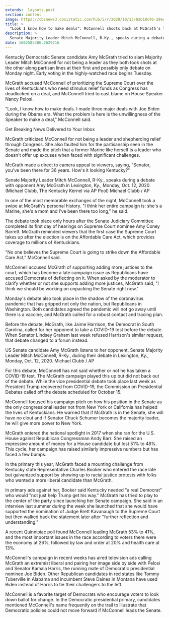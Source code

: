 ```yaml
--- 
extends: _layouts.post 
section: content 
image: https://cbsnews3.cbsistatic.com/hub/i/r/2020/10/13/0ab18c46-29ee-43fe-9052-25aa65059a00/thumbnail/1200x630/b67fcf3cd52c2bbcf50240d299d531ed/mcgrath-mcconnell.jpg 
title: > 
  "Look I know how to make deals": McConnell shoots back at McGrath's leadership digs at debate 
description: > 
  Senate Majority Leader Mitch McConnell, R-Ky., speaks during a debate with opponent Amy McGrath in Lexington, Ky., Monday, Oct. 12, 2020.(Michael Clubb, The Kentucky Kernel via AP Pool) Michael Clubb / APIn one of the most memorable exchanges of the night, McConnell took a swipe at McGrath's personal history.Before the debate, McGrath, like Jaime Harrison, the Democrat in South Carolina, called for her opponent to take a COVID-19 test before the debate.Michael Clubb / APFor this debate, McConnell has not said whether or not he has taken a COVID-19 test.While the vice presidential debate took place last week as President Trump recovered from COVID-19, the Commission on Presidential Debates called off the debate scheduled for October 15. 
date: 1602585386.2629216 
--- 
```

Kentucky Democratic Senate candidate Amy McGrath tried to slam Majority Leader Mitch McConnell for not being a leader as they both took shots at the other along partisan lines at their first and possibly only debate on Monday night. Early voting in the highly-watched race begins Tuesday.

McGrath accused McConnell of prioritizing the Supreme Court over the lives of Kentuckians who need stimulus relief funds as Congress has deadlocked on a deal, and McConnell tried to cast blame on House Speaker Nancy Pelosi.

"Look, I know how to make deals. I made three major deals with Joe Biden during the Obama era. What the problem is here is the unwillingness of the Speaker to make a deal," McConnell said.

Get Breaking News Delivered to Your Inbox

McGrath criticized McConnell for not being a leader and shepherding relief through Congress. She also faulted him for the partisanship seen in the Senate and made the pitch that a former Marine like herself is a leader who doesn't offer up excuses when faced with significant challenges.

McGrath made a direct to camera appeal to viewers, saying, "Senator, you've been there for 36 years. How's it looking Kentucky?"

Senate Majority Leader Mitch McConnell, R-Ky., speaks during a debate with opponent Amy McGrath in Lexington, Ky., Monday, Oct. 12, 2020. (Michael Clubb, The Kentucky Kernel via AP Pool) Michael Clubb / AP

In one of the most memorable exchanges of the night, McConnell took a swipe at McGrath's personal history. "I think her entire campaign is: she's a Marine, she's a mom and I've been there too long," he said.

The debate took place only hours after the Senate Judiciary Committee completed its first day of hearings on Supreme Court nominee Amy Coney Barrett. McGrath reminded viewers that the first case the Supreme Court takes up after the election is on the Affordable Care Act, which provides coverage to millions of Kentuckians.

"No one believes the Supreme Court is going to strike down the Affordable Care Act," McConnell said.

McConnell accused McGrath of supporting adding more justices to the court, which has become a late campaign issue as Republicans have accused Democrats of deflecting on it. When asked by the moderator to clarify whether or not she supports adding more justices, McGrath said, "I think we should be working on unpacking the Senate right now."

Monday's debate also took place in the shadow of the coronavirus pandemic that has gripped not only the nation, but Republicans in Washington. Both candidates agreed the pandemic will not go away until there is a vaccine, and McGrath called for a robust contact and tracing plan.

Before the debate, McGrath, like Jaime Harrison, the Democrat in South Carolina, called for her opponent to take a COVID-19 test before the debate. When Senator Lindsey Graham last week refused Harrison's similar request, that debate changed to a forum instead.

US Senate candidate Amy McGrath listens to her opponent, Senate Majority Leader Mitch McConnell, R-Ky., during their debate in Lexington, Ky., Monday, Oct. 12, 2020. Michael Clubb / AP

For this debate, McConnell has not said whether or not he has taken a COVID-19 test. The McGrath campaign played this up but did not back out of the debate. While the vice presidential debate took place last week as President Trump recovered from COVID-19, the Commission on Presidential Debates called off the debate scheduled for October 15.

McConnell focused his campaign pitch on how his position in the Senate as the only congressional leader not from New York or California has helped the lives of Kentuckians. He warned that if McGrath is in the Senate, she will have no clout and if Senator Chuck Schumer becomes the majority leader, he will give more power to New York.

McGrath entered the national spotlight in 2017 when she ran for the U.S. House against Republican Congressman Andy Barr. She raised an impressive amount of money for a House candidate but lost 51% to 48%. This cycle, her campaign has raised similarly impressive numbers but has faced a few bumps.

In the primary this year, McGrath faced a mounting challenge from Kentucky state Representative Charles Booker who entered the race late but galvanized support by showing up to racial justice protests with folks who wanted a more liberal candidate than McGrath.

In primary ads against her, Booker said Kentucky needed "a real Democrat" who would "not just help Trump get his way." McGrath has tried to play to the center of the party since launching her Senate campaign. She said in an interview last summer during the week she launched that she would have supported the nomination of Judge Brett Kavanaugh to the Supreme Court but then walked back the statement later after "further reflection and understanding."

A recent Quinnipiac poll found McConnell leading McGrath 53% to 41%, and the most important issues in the race according to voters there were the economy at 26%, followed by law and order at 20% and health care at 13%.

McConnell's campaign in recent weeks has aired television ads calling McGrath an extremist liberal and pairing her image side by side with Pelosi and Senator Kamala Harris, the running mate of Democratic presidential nominee Joe Biden. Other Republican candidates in red states like Tommy Tuberville in Alabama and incumbent Steve Daines in Montana have used Biden instead of Harris to tie their challengers to the left.

McConnell is a favorite target of Democrats who encourage voters to look down ballot for change. In the Democratic presidential primary, candidates mentioned McConnell's name frequently on the trail to illustrate that Democratic policies could not move forward if McConnell leads the Senate.